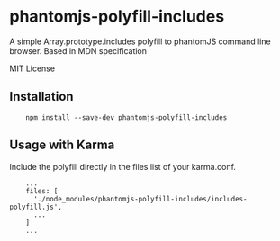 # phantomjs-polyfill-includes
A simple Array.prototype.includes polyfill to phantomJS command line browser. Based in MDN specification

MIT License

## Installation

```
    npm install --save-dev phantomjs-polyfill-includes
```

## Usage with Karma

Include the polyfill directly in the files list of your karma.conf.

```
    ...
    files: [
      './node_modules/phantomjs-polyfill-includes/includes-polyfill.js',
      ...
    ]
    ...
```